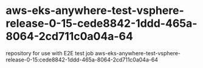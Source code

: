 # aws-eks-anywhere-test-vsphere-release-0-15-cede8842-1ddd-465a-8064-2cd711c0a04a-64
repository for use with E2E test job aws-eks-anywhere-test-vsphere-release-0-15:cede8842-1ddd-465a-8064-2cd711c0a04a-64
